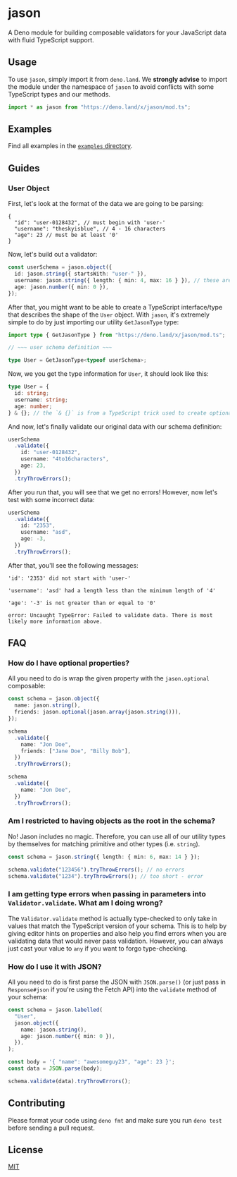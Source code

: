# jason

A Deno module for building composable validators for your JavaScript data with
fluid TypeScript support.

## Usage

To use `jason`, simply import it from `deno.land`. We **strongly advise** to
import the module under the namespace of `jason` to avoid conflicts with some
TypeScript types and our methods.

```ts
import * as jason from "https://deno.land/x/jason/mod.ts";
```

## Examples

Find all examples in the [`examples` directory](./examples).

## Guides

### User Object

First, let's look at the format of the data we are going to be parsing:

```jsonc
{
  "id": "user-0128432", // must begin with 'user-'
  "username": "theskyisblue", // 4 - 16 characters
  "age": 23 // must be at least '0'
}
```

Now, let's build out a validator:

```ts
const userSchema = jason.object({
  id: jason.string({ startsWith: "user-" }),
  username: jason.string({ length: { min: 4, max: 16 } }), // these are inclusive
  age: jason.number({ min: 0 }),
});
```

After that, you might want to be able to create a TypeScript interface/type that
describes the shape of the `User` object. With `jason`, it's extremely simple to
do by just importing our utility `GetJasonType` type:

```ts
import type { GetJasonType } from "https://deno.land/x/jason/mod.ts";

// ~~~ user schema definition ~~~

type User = GetJasonType<typeof userSchema>;
```

Now, we you get the type information for `User`, it should look like this:

```ts
type User = {
  id: string;
  username: string;
  age: number;
} & {}; // the `& {}` is from a TypeScript trick used to create optional properties
```

And now, let's finally validate our original data with our schema definition:

```ts
userSchema
  .validate({
    id: "user-0128432",
    username: "4to16characters",
    age: 23,
  })
  .tryThrowErrors();
```

After you run that, you will see that we get no errors! However, now let's test
with some incorrect data:

```ts
userSchema
  .validate({
    id: "2353",
    username: "asd",
    age: -3,
  })
  .tryThrowErrors();
```

After that, you'll see the following messages:

```
'id': '2353' did not start with 'user-'

'username': 'asd' had a length less than the minimum length of '4'

'age': '-3' is not greater than or equal to '0'

error: Uncaught TypeError: Failed to validate data. There is most likely more information above.
```

## FAQ

### How do I have optional properties?

All you need to do is wrap the given property with the `jason.optional`
composable:

```ts
const schema = jason.object({
  name: jason.string(),
  friends: jason.optional(jason.array(jason.string())),
});

schema
  .validate({
    name: "Jon Doe",
    friends: ["Jane Doe", "Billy Bob"],
  })
  .tryThrowErrors();

schema
  .validate({
    name: "Jon Doe",
  })
  .tryThrowErrors();
```

### Am I restricted to having objects as the root in the schema?

No!  Jason includes no magic.  Therefore, you can use all of our utility types by themselves for matching primitive and other types (i.e. `string`).

```ts
const schema = jason.string({ length: { min: 6, max: 14 } });

schema.validate("123456").tryThrowErrors(); // no errors
schema.validate("1234").tryThrowErrors(); // too short - error
```

### I am getting type errors when passing in parameters into `Validator.validate`. What am I doing wrong?

The `Validator.validate` method is actually type-checked to only take in values
that match the TypeScript version of your schema. This is to help by giving
editor hints on properties and also help you find errors when you are validating
data that would never pass validation. However, you can always just cast your
value to `any` if you want to forgo type-checking.

### How do I use it with JSON?

All you need to do is first parse the JSON with `JSON.parse()` (or just pass in
`Response#json` if you're using the Fetch API) into the `validate` method of
your schema:

```ts
const schema = jason.labelled(
  "User",
  jason.object({
    name: jason.string(),
    age: jason.number({ min: 0 }),
  }),
);

const body = '{ "name": "awesomeguy23", "age": 23 }';
const data = JSON.parse(body);

schema.validate(data).tryThrowErrors();
```

## Contributing

Please format your code using `deno fmt` and make sure you run `deno test`
before sending a pull request.

## License

[MIT](./LICENSE)
